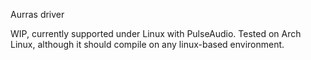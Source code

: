 Aurras driver


WIP, currently supported under Linux with PulseAudio. Tested on Arch Linux, although it should compile on any linux-based environment.

